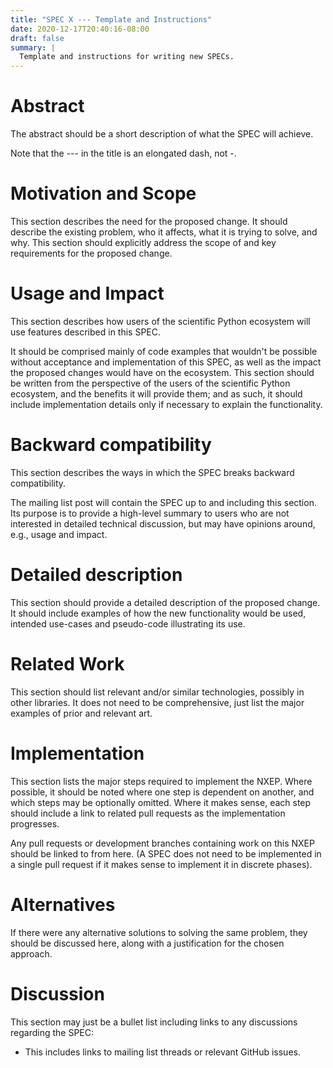 ```yaml
---
title: "SPEC X --- Template and Instructions"
date: 2020-12-17T20:40:16-08:00
draft: false
summary: |
  Template and instructions for writing new SPECs.
---
```



Abstract
========

The abstract should be a short description of what the SPEC will
achieve.

Note that the --- in the title is an elongated dash, not -.

Motivation and Scope
====================

This section describes the need for the proposed change. It should
describe the existing problem, who it affects, what it is trying to
solve, and why. This section should explicitly address the scope of and
key requirements for the proposed change.

Usage and Impact
================

This section describes how users of the scientific Python ecosystem
will use features described in this SPEC.

It should be comprised mainly of code examples that
wouldn\'t be possible without acceptance and implementation of this
SPEC, as well as the impact the proposed changes would have on the
ecosystem. This section should be written from the perspective of the
users of the scientific Python ecosystem, and the benefits it will
provide them; and as such, it should include implementation details
only if necessary to explain the functionality.

Backward compatibility
======================

This section describes the ways in which the SPEC breaks backward
compatibility.

The mailing list post will contain the SPEC up to and including this
section. Its purpose is to provide a high-level summary to users who are
not interested in detailed technical discussion, but may have opinions
around, e.g., usage and impact.

Detailed description
====================

This section should provide a detailed description of the proposed
change. It should include examples of how the new functionality would be
used, intended use-cases and pseudo-code illustrating its use.

Related Work
============

This section should list relevant and/or similar technologies, possibly
in other libraries. It does not need to be comprehensive, just list the
major examples of prior and relevant art.

Implementation
==============

This section lists the major steps required to implement the NXEP. Where
possible, it should be noted where one step is dependent on another, and
which steps may be optionally omitted. Where it makes sense, each step
should include a link to related pull requests as the implementation
progresses.

Any pull requests or development branches containing work on this NXEP
should be linked to from here. (A SPEC does not need to be implemented
in a single pull request if it makes sense to implement it in discrete
phases).

Alternatives
============

If there were any alternative solutions to solving the same problem,
they should be discussed here, along with a justification for the chosen
approach.

Discussion
==========

This section may just be a bullet list including links to any
discussions regarding the SPEC:

-   This includes links to mailing list threads or relevant GitHub
    issues.
